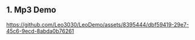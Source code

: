 ## 1. Mp3 Demo

https://github.com/Leo3030/LeoDemo/assets/8395444/dbf59419-29e7-45c6-9ecd-8abda0b76261

